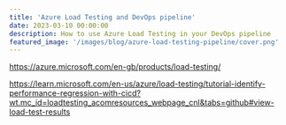 ```yaml
---
title: 'Azure Load Testing and DevOps pipeline'
date: 2023-03-10 00:00:00
description: How to use Azure Load Testing in your DevOps pipeline
featured_image: '/images/blog/azure-load-testing-pipeline/cover.png'
---
```


https://azure.microsoft.com/en-gb/products/load-testing/


https://learn.microsoft.com/en-us/azure/load-testing/tutorial-identify-performance-regression-with-cicd?wt.mc_id=loadtesting_acomresources_webpage_cnl&tabs=github#view-load-test-results